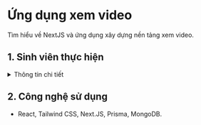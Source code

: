 # Ứng dụng xem video
Tìm hiểu về NextJS và ứng dụng xây dựng nền tảng xem video.

## 1. Sinh viên thực hiện

<details>
  <summary>Thông tin chi tiết</summary>

| STT | MSSV       | Họ và tên                     | Lớp    |
| --- | ---------- | ------------------------------| ------ |
| 1   | 2051120125 | Nguyễn Ngọc Huy               | CN20A  |

</details>

## 2. Công nghệ sử dụng

- React, Tailwind CSS, Next.JS, Prisma, MongoDB.
